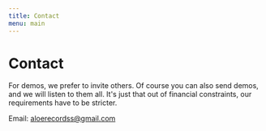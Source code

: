 ```yaml
---
title: Contact
menu: main
---
```

# Contact

For demos, we prefer to invite others. Of course you can also send demos, and we will listen to them all. It's just that out of financial constraints, our requirements have to be stricter.

Email: aloerecordss@gmail.com